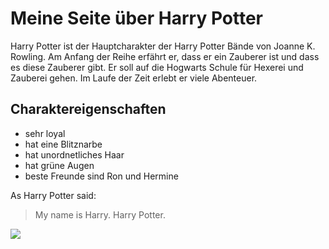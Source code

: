 # Meine Seite über Harry Potter
Harry Potter ist der Hauptcharakter der Harry Potter Bände von Joanne K. Rowling. 
Am Anfang der Reihe erfährt er, dass er ein Zauberer ist und dass es diese Zauberer gibt. Er soll auf die Hogwarts Schule für Hexerei und Zauberei gehen. 
Im Laufe der Zeit erlebt er viele Abenteuer.

## Charaktereigenschaften
* sehr loyal 
* hat eine Blitznarbe
* hat unordnetliches Haar
* hat grüne Augen
* beste Freunde sind Ron und Hermine 

As Harry Potter said: 
> My name is Harry. Harry Potter.

<img src="https://cdn.pixabay.com/photo/2018/09/11/19/22/harry-potter-3670411_960_720.png"/>

